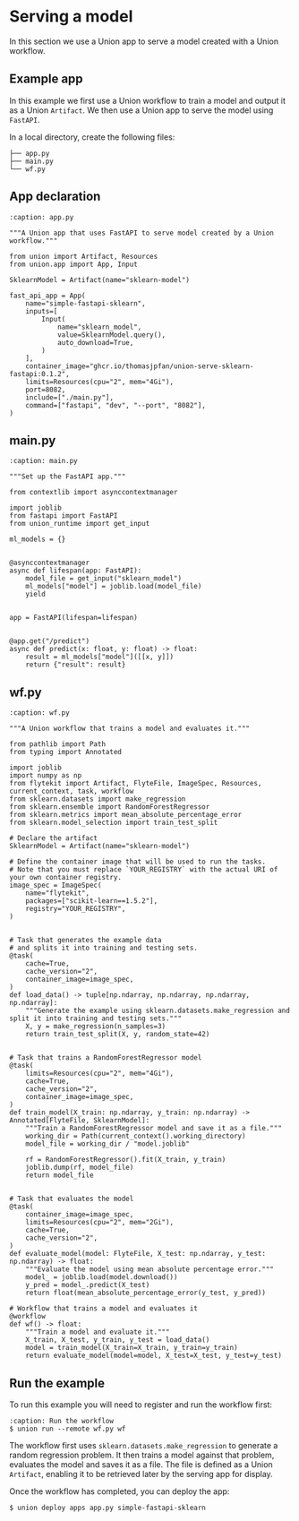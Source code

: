 # Serving a model

In this section we use a Union app to serve a model created with a Union workflow.

## Example app

In this example we first use a Union workflow to train a model and output it as a Union `Artifact`.
We then use a Union app to serve the model using `FastAPI`.

In a local directory, create the following files:

```{code-block} shell
├── app.py
├── main.py
└── wf.py
```

## App declaration

```{code-block} python
:caption: app.py

"""A Union app that uses FastAPI to serve model created by a Union workflow."""

from union import Artifact, Resources
from union.app import App, Input

SklearnModel = Artifact(name="sklearn-model")

fast_api_app = App(
    name="simple-fastapi-sklearn",
    inputs=[
        Input(
            name="sklearn_model",
            value=SklearnModel.query(),
            auto_download=True,
        )
    ],
    container_image="ghcr.io/thomasjpfan/union-serve-sklearn-fastapi:0.1.2",
    limits=Resources(cpu="2", mem="4Gi"),
    port=8082,
    include=["./main.py"],
    command=["fastapi", "dev", "--port", "8082"],
)
```

## main.py

```{code-block} python
:caption: main.py

"""Set up the FastAPI app."""

from contextlib import asynccontextmanager

import joblib
from fastapi import FastAPI
from union_runtime import get_input

ml_models = {}


@asynccontextmanager
async def lifespan(app: FastAPI):
    model_file = get_input("sklearn_model")
    ml_models["model"] = joblib.load(model_file)
    yield


app = FastAPI(lifespan=lifespan)


@app.get("/predict")
async def predict(x: float, y: float) -> float:
    result = ml_models["model"]([[x, y]])
    return {"result": result}
```

## wf.py

```{code-block} python
:caption: wf.py

"""A Union workflow that trains a model and evaluates it."""

from pathlib import Path
from typing import Annotated

import joblib
import numpy as np
from flytekit import Artifact, FlyteFile, ImageSpec, Resources, current_context, task, workflow
from sklearn.datasets import make_regression
from sklearn.ensemble import RandomForestRegressor
from sklearn.metrics import mean_absolute_percentage_error
from sklearn.model_selection import train_test_split

# Declare the artifact
SklearnModel = Artifact(name="sklearn-model")

# Define the container image that will be used to run the tasks.
# Note that you must replace `YOUR_REGISTRY` with the actual URI of your own container registry.
image_spec = ImageSpec(
    name="flytekit",
    packages=["scikit-learn==1.5.2"],
    registry="YOUR_REGISTRY",
)


# Task that generates the example data
# and splits it into training and testing sets.
@task(
    cache=True,
    cache_version="2",
    container_image=image_spec,
)
def load_data() -> tuple[np.ndarray, np.ndarray, np.ndarray, np.ndarray]:
    """Generate the example using sklearn.datasets.make_regression and split it into training and testing sets."""
    X, y = make_regression(n_samples=3)
    return train_test_split(X, y, random_state=42)


# Task that trains a RandomForestRegressor model
@task(
    limits=Resources(cpu="2", mem="4Gi"),
    cache=True,
    cache_version="2",
    container_image=image_spec,
)
def train_model(X_train: np.ndarray, y_train: np.ndarray) -> Annotated[FlyteFile, SklearnModel]:
    """Train a RandomForestRegressor model and save it as a file."""
    working_dir = Path(current_context().working_directory)
    model_file = working_dir / "model.joblib"

    rf = RandomForestRegressor().fit(X_train, y_train)
    joblib.dump(rf, model_file)
    return model_file


# Task that evaluates the model
@task(
    container_image=image_spec,
    limits=Resources(cpu="2", mem="2Gi"),
    cache=True,
    cache_version="2",
)
def evaluate_model(model: FlyteFile, X_test: np.ndarray, y_test: np.ndarray) -> float:
    """Evaluate the model using mean absolute percentage error."""
    model_ = joblib.load(model.download())
    y_pred = model_.predict(X_test)
    return float(mean_absolute_percentage_error(y_test, y_pred))

# Workflow that trains a model and evaluates it
@workflow
def wf() -> float:
    """Train a model and evaluate it."""
    X_train, X_test, y_train, y_test = load_data()
    model = train_model(X_train=X_train, y_train=y_train)
    return evaluate_model(model=model, X_test=X_test, y_test=y_test)
```

## Run the example

To run this example you will need to register and run the workflow first:

```{code-block} bash
:caption: Run the workflow
$ union run --remote wf.py wf
```

The workflow first uses `sklearn.datasets.make_regression` to generate a random regression problem.
It then trains a model against that problem, evaluates the model and saves it as a file.
The file is defined as a Union `Artifact`, enabling it to be retrieved later by the serving app for display.

Once the workflow has completed, you can deploy the app:

```{code-block} bash
$ union deploy apps app.py simple-fastapi-sklearn
```

